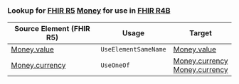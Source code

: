 ### Lookup for [FHIR R5](https://hl7.org/fhir/R5/) [Money](https://hl7.org/fhir/R5/Money.html) for use in [FHIR R4B](https://hl7.org/fhir/R4B/)

| Source Element (FHIR R5) | Usage | Target |
| -------------- | ----- | ------ |
| [Money.value](https://hl7.org/fhir/R5/Money.html#resource) | `UseElementSameName` | [Money.value](https://hl7.org/fhir/R4B/Money.html#resource) |
| [Money.currency](https://hl7.org/fhir/R5/Money.html#resource) | `UseOneOf` | [Money.currency](https://hl7.org/fhir/R4B/Money.html#resource)<br />[Money.currency](https://hl7.org/fhir/R4B/Money.html#resource) |
